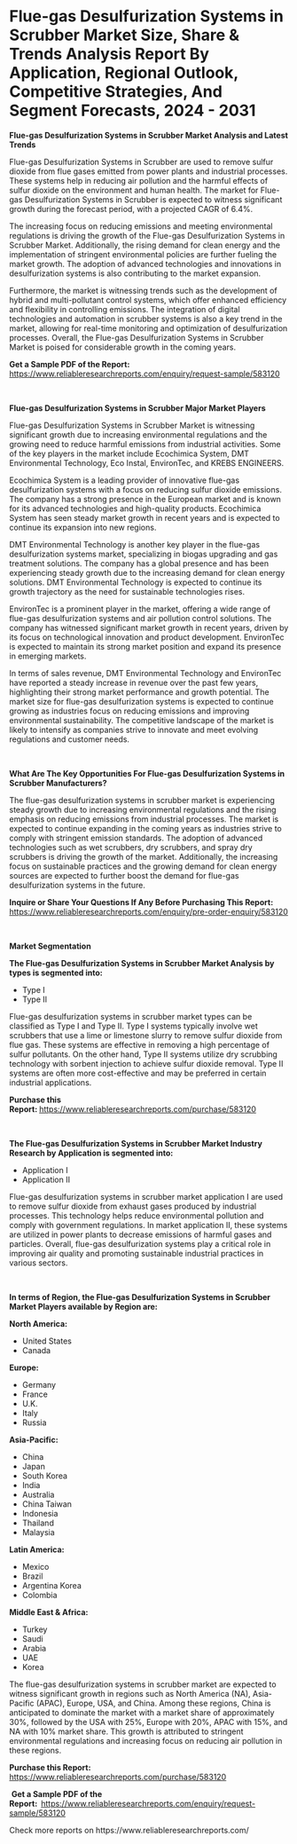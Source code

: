 <p><h1>Flue-gas Desulfurization Systems in Scrubber Market Size, Share & Trends Analysis Report By Application, Regional Outlook, Competitive Strategies, And Segment Forecasts, 2024 - 2031</h1></p><p><strong>Flue-gas Desulfurization Systems in Scrubber Market Analysis and Latest Trends</strong></p>
<p><p>Flue-gas Desulfurization Systems in Scrubber are used to remove sulfur dioxide from flue gases emitted from power plants and industrial processes. These systems help in reducing air pollution and the harmful effects of sulfur dioxide on the environment and human health. The market for Flue-gas Desulfurization Systems in Scrubber is expected to witness significant growth during the forecast period, with a projected CAGR of 6.4%.</p><p>The increasing focus on reducing emissions and meeting environmental regulations is driving the growth of the Flue-gas Desulfurization Systems in Scrubber Market. Additionally, the rising demand for clean energy and the implementation of stringent environmental policies are further fueling the market growth. The adoption of advanced technologies and innovations in desulfurization systems is also contributing to the market expansion.</p><p>Furthermore, the market is witnessing trends such as the development of hybrid and multi-pollutant control systems, which offer enhanced efficiency and flexibility in controlling emissions. The integration of digital technologies and automation in scrubber systems is also a key trend in the market, allowing for real-time monitoring and optimization of desulfurization processes. Overall, the Flue-gas Desulfurization Systems in Scrubber Market is poised for considerable growth in the coming years.</p></p>
<p><strong>Get a Sample PDF of the Report:&nbsp;</strong> <a href="https://www.reliableresearchreports.com/enquiry/request-sample/583120">https://www.reliableresearchreports.com/enquiry/request-sample/583120</a></p>
<p>&nbsp;</p>
<p><strong>Flue-gas Desulfurization Systems in Scrubber Major Market Players</strong></p>
<p><p>Flue-gas Desulfurization Systems in Scrubber Market is witnessing significant growth due to increasing environmental regulations and the growing need to reduce harmful emissions from industrial activities. Some of the key players in the market include Ecochimica System, DMT Environmental Technology, Eco Instal, EnvironTec, and KREBS ENGINEERS.</p><p>Ecochimica System is a leading provider of innovative flue-gas desulfurization systems with a focus on reducing sulfur dioxide emissions. The company has a strong presence in the European market and is known for its advanced technologies and high-quality products. Ecochimica System has seen steady market growth in recent years and is expected to continue its expansion into new regions.</p><p>DMT Environmental Technology is another key player in the flue-gas desulfurization systems market, specializing in biogas upgrading and gas treatment solutions. The company has a global presence and has been experiencing steady growth due to the increasing demand for clean energy solutions. DMT Environmental Technology is expected to continue its growth trajectory as the need for sustainable technologies rises.</p><p>EnvironTec is a prominent player in the market, offering a wide range of flue-gas desulfurization systems and air pollution control solutions. The company has witnessed significant market growth in recent years, driven by its focus on technological innovation and product development. EnvironTec is expected to maintain its strong market position and expand its presence in emerging markets.</p><p>In terms of sales revenue, DMT Environmental Technology and EnvironTec have reported a steady increase in revenue over the past few years, highlighting their strong market performance and growth potential. The market size for flue-gas desulfurization systems is expected to continue growing as industries focus on reducing emissions and improving environmental sustainability. The competitive landscape of the market is likely to intensify as companies strive to innovate and meet evolving regulations and customer needs.</p></p>
<p>&nbsp;</p>
<p><strong>What Are The Key Opportunities For Flue-gas Desulfurization Systems in Scrubber Manufacturers?</strong></p>
<p><p>The flue-gas desulfurization systems in scrubber market is experiencing steady growth due to increasing environmental regulations and the rising emphasis on reducing emissions from industrial processes. The market is expected to continue expanding in the coming years as industries strive to comply with stringent emission standards. The adoption of advanced technologies such as wet scrubbers, dry scrubbers, and spray dry scrubbers is driving the growth of the market. Additionally, the increasing focus on sustainable practices and the growing demand for clean energy sources are expected to further boost the demand for flue-gas desulfurization systems in the future.</p></p>
<p><strong>Inquire or Share Your Questions If Any Before Purchasing This Report:</strong> <a href="https://www.reliableresearchreports.com/enquiry/pre-order-enquiry/583120">https://www.reliableresearchreports.com/enquiry/pre-order-enquiry/583120</a></p>
<p>&nbsp;</p>
<p><strong>Market Segmentation</strong></p>
<p><strong>The Flue-gas Desulfurization Systems in Scrubber Market Analysis by types is segmented into:</strong></p>
<p><ul><li>Type I</li><li>Type II</li></ul></p>
<p><p>Flue-gas desulfurization systems in scrubber market types can be classified as Type I and Type II. Type I systems typically involve wet scrubbers that use a lime or limestone slurry to remove sulfur dioxide from flue gas. These systems are effective in removing a high percentage of sulfur pollutants. On the other hand, Type II systems utilize dry scrubbing technology with sorbent injection to achieve sulfur dioxide removal. Type II systems are often more cost-effective and may be preferred in certain industrial applications.</p></p>
<p><strong>Purchase this Report:&nbsp;</strong><a href="https://www.reliableresearchreports.com/purchase/583120">https://www.reliableresearchreports.com/purchase/583120</a></p>
<p>&nbsp;</p>
<p><strong>The Flue-gas Desulfurization Systems in Scrubber Market Industry Research by Application is segmented into:</strong></p>
<p><ul><li>Application I</li><li>Application II</li></ul></p>
<p><p>Flue-gas desulfurization systems in scrubber market application I are used to remove sulfur dioxide from exhaust gases produced by industrial processes. This technology helps reduce environmental pollution and comply with government regulations. In market application II, these systems are utilized in power plants to decrease emissions of harmful gases and particles. Overall, flue-gas desulfurization systems play a critical role in improving air quality and promoting sustainable industrial practices in various sectors.</p></p>
<p>&nbsp;</p>
<p><strong>In terms of Region, the Flue-gas Desulfurization Systems in Scrubber Market Players available by Region are:</strong></p>
<p>
    <p> <strong> North America: </strong>
        <ul>
            <li>United States</li>
            <li>Canada</li>
        </ul>
        </p> 
    <p> <strong> Europe: </strong>
        <ul>
            <li>Germany</li>
            <li>France</li>
            <li>U.K.</li>
            <li>Italy</li>
            <li>Russia</li>
        </ul>
        </p> 
    <p> <strong> Asia-Pacific: </strong>
        <ul>
            <li>China</li>
            <li>Japan</li>
            <li>South Korea</li>
            <li>India</li>
            <li>Australia</li>
            <li>China Taiwan</li>
            <li>Indonesia</li>
            <li>Thailand</li>
            <li>Malaysia</li>
        </ul>
        </p> 
    <p> <strong> Latin America: </strong>
        <ul>
            <li>Mexico</li>
            <li>Brazil</li>
            <li>Argentina Korea</li>
            <li>Colombia</li>
        </ul>
        </p> 
    <p> <strong> Middle East & Africa: </strong>
        <ul>
            <li>Turkey</li>
            <li>Saudi</li>
            <li>Arabia</li>
            <li>UAE</li>
            <li>Korea</li>
        </ul>
    </p>
    </p>
<p><p>The flue-gas desulfurization systems in scrubber market are expected to witness significant growth in regions such as North America (NA), Asia-Pacific (APAC), Europe, USA, and China. Among these regions, China is anticipated to dominate the market with a market share of approximately 30%, followed by the USA with 25%, Europe with 20%, APAC with 15%, and NA with 10% market share. This growth is attributed to stringent environmental regulations and increasing focus on reducing air pollution in these regions.</p></p>
<p><strong>Purchase this Report: </strong><a href="https://www.reliableresearchreports.com/purchase/583120">https://www.reliableresearchreports.com/purchase/583120</a></p>
<p>&nbsp;<strong>Get a Sample PDF of the Report:&nbsp;&nbsp;</strong><a href="https://www.reliableresearchreports.com/enquiry/request-sample/583120">https://www.reliableresearchreports.com/enquiry/request-sample/583120</a></p>
<p><strong></strong></p>
<p>Check more reports on https://www.reliableresearchreports.com/</p>